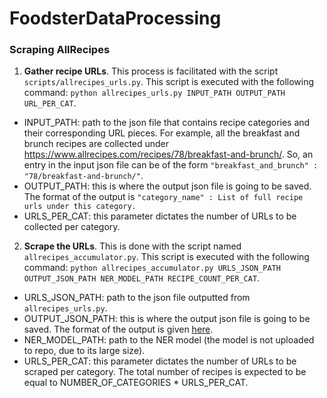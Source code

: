 # FoodsterDataProcessing

### Scraping AllRecipes

1. **Gather recipe URLs**. This process is facilitated with the script  `scripts/allrecipes_urls.py`. This script is executed with the following command: `python allrecipes_urls.py INPUT_PATH OUTPUT_PATH URL_PER_CAT`.
- INPUT_PATH: path to the json file that contains recipe categories and their corresponding URL pieces. For example, all the  breakfast and brunch recipes are collected under https://www.allrecipes.com/recipes/78/breakfast-and-brunch/. So, an entry in the input json file can be of the form `"breakfast_and_brunch" : "78/breakfast-and-brunch/"`.
- OUTPUT_PATH: this is where the output json file is going to be saved. The format of the output is `"category_name" : List of full recipe urls under this category.`
- URLS_PER_CAT: this parameter dictates the number of URLs to be collected per category.

2. **Scrape the URLs**. This is done with the script named `allrecipes_accumulator.py`. This script is executed with the following command: `python allrecipes_accumulator.py URLS_JSON_PATH OUTPUT_JSON_PATH NER_MODEL_PATH RECIPE_COUNT_PER_CAT`.
- URLS_JSON_PATH: path to the json file outputted from `allrecipes_urls.py`.
- OUTPUT_JSON_PATH: this is where the output json file is going to be saved. The format of the output is given [here](https://drive.google.com/file/d/1B1gc33zUYqENnkEFBkMIKwzT_e3Dpcl1/view?usp=sharing).
- NER_MODEL_PATH: path to the NER model (the model is not uploaded to repo, due to its large size).
- URLS_PER_CAT: this parameter dictates the number of URLs to be scraped per category. The total number of recipes is expected to be equal to NUMBER_OF_CATEGORIES * URLS_PER_CAT.
